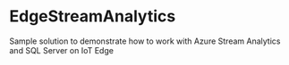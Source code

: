 # EdgeStreamAnalytics
Sample solution to demonstrate how to work with Azure Stream Analytics and SQL Server on IoT Edge
